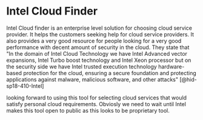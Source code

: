 Intel Cloud Finder
==================

Intel Cloud finder is an enterprise level solution for choosing cloud
service provider. It helps the customers seeking help for cloud service
providers. It also provides a very good resource for people looking for
a very good performance with decent amount of security in the cloud.
They state that "In the domain of Intel Cloud Technology we have Intel
Advanced vector expansions, Intel Turbo boost technology and Intel Xeon
processor but on the security side we have Intel trusted execution
technology hardware-based protection for the cloud, ensuring a secure
foundation and protecting applications against malware, malicious
software, and other attacks" [@hid-sp18-410-Intel]

looking forward to using this tool for selecting cloud services that
would satisfy personal cloud requirements. Obviosly we need to wait
until Intel makes this tool open to public as this looks to be
proprietary tool.
